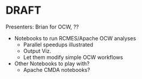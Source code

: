 # DRAFT

Presenters: Brian for OCW, ??

* Notebooks to run RCMES/Apache OCW analyses
   * Parallel speedups illustrated
   * Output Viz.
   * Let them modify simple OCW workflows
* Other Notebooks to play with?
   * Apache CMDA notebooks?

